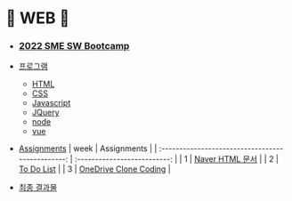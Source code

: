 # :star2: WEB :star2:

- ### [2022 SME SW Bootcamp](https://github.com/TEAMLAB-Lecture/sme-swbootcamp-hw-repository)

- [프로그램](https://blissray.notion.site/SME-SW-Bootcamp-1f9f6bfffb5b40699ef8168f49ae101c)

  - [HTML](https://github.com/Chaewon-Leee/TIL/tree/main/WEB/HTML)
  - [CSS](https://github.com/Chaewon-Leee/TIL/tree/main/WEB/CSS)
  - [Javascript](https://github.com/Chaewon-Leee/TIL/tree/main/WEB/JavaScript)
  - [JQuery](https://github.com/Chaewon-Leee/TIL/tree/main/WEB/JQuery)
  - [node](https://github.com/Chaewon-Leee/TIL/tree/main/WEB/node)
  - [vue](https://github.com/Chaewon-Leee/TIL/tree/main/WEB/vue)

- [Assignments](https://github.com/Chaewon-Leee/TIL/tree/main/WEB/SME_SW_Bootcamp)
  | week | Assignments |
  | :-----------------------------------------------: | :--------------------------: |
  | 1 | [Naver HTML 문서](https://github.com/Chaewon-Leee/TIL/tree/main/WEB/SME_SW_Bootcamp/Naver) |
  | 2 | [To Do List](https://github.com/Chaewon-Leee/TIL/tree/main/WEB/SME_SW_Bootcamp/Todolist) |
  | 3 | [OneDrive Clone Coding](https://github.com/Chaewon-Leee/TIL/tree/main/WEB/SME_SW_Bootcamp/onedrive) |
- [최종 결과물](https://github.com/Chaewon-Leee/PROJECT_DDAOM)
